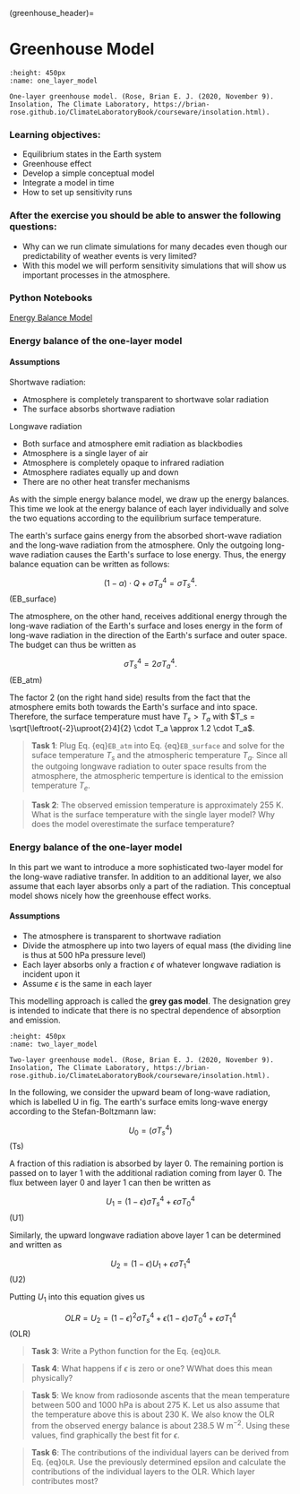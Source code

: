 (greenhouse_header)=
# Greenhouse Model 

```{figure} ./pics/one_layer_model.png
:height: 450px
:name: one_layer_model

One-layer greenhouse model. (Rose, Brian E. J. (2020, November 9). Insolation, The Climate Laboratory, https://brian-rose.github.io/ClimateLaboratoryBook/courseware/insolation.html).
```

### Learning objectives:
* Equilibrium states in the Earth system
* Greenhouse effect
* Develop a simple conceptual model
* Integrate a model in time 
* How to set up sensitivity runs

### After the exercise you should be able to answer the following questions:
* Why can we run climate simulations for many decades even though our predictability of weather events is very limited?
* With this model we will perform sensitivity simulations that will show us important processes in the atmosphere.

### Python Notebooks
[Energy Balance Model](ebm:exercise)

### Energy balance of the one-layer model
#### Assumptions
Shortwave radiation:
- Atmosphere is completely transparent to shortwave solar radiation
- The surface absorbs shortwave radiation

Longwave radiation 
- Both surface and atmosphere emit radiation as blackbodies
- Atmosphere is a single layer of air
- Atmosphere is completely opaque to infrared radiation
- Atmosphere radiates equally up and down
- There are no other heat transfer mechanisms

As with the simple energy balance model, we draw up the energy balances. This
time we look at the energy balance of each layer individually and solve the two
equations according to the equilibrium surface temperature.

The earth's surface gains energy from the absorbed short-wave radiation and the
long-wave radiation from the atmosphere. Only the outgoing long-wave radiation causes
the Earth's surface to lose energy. Thus, the energy balance equation can be
written as follows:

$$
(1-\alpha) \cdot Q + \sigma T_a^4 = \sigma T_s^4.
$$ (EB_surface)

The atmosphere, on the other hand, receives additional energy through the
long-wave radiation of the Earth's surface and loses energy in the form of
long-wave radiation in the direction of the Earth's surface and outer space.
The budget can thus be written as

$$
\sigma T_s^4 = 2 \sigma T_a^4.
$$ (EB_atm)

 The factor 2 (on the right hand side) results from the fact that the atmosphere emits both towards the
Earth's surface and into space. Therefore, the surface temperature must have
$T_s>T_a$ with $T_s = \sqrt[\leftroot{-2}\uproot{2}4]{2} \cdot T_a \approx 1.2
\cdot T_a$. 

> **Task 1**: Plug Eq. {eq}`EB_atm` into Eq. {eq}`EB_surface` and solve for
> the suface temperature $T_s$ and the atmospheric temperature $T_a$. Since all
> the outgoing longwave radiation to outer space results from the atmosphere,
> the atmospheric temperture is identical to the emission temperature $T_e$.

> **Task 2**: The observed emission temperature is approximately 255 K. What is
> the surface temperature with the single layer model? Why does the model
> overestimate the surface temperature?



### Energy balance of the one-layer model
In this part we want to introduce a more sophisticated two-layer model for the
long-wave radiative transfer. In addition to an additional layer, we also
assume that each layer absorbs only a part of the radiation. This conceptual
model shows nicely how the greenhouse effect works.

#### Assumptions
- The atmosphere is transparent to shortwave radiation
- Divide the atmosphere up into two layers of equal mass (the dividing line is thus at 500 hPa pressure level)
- Each layer absorbs only a fraction $\epsilon$ of whatever longwave radiation is incident upon it
- Assume $\epsilon$ is the same in each layer

This modelling approach is called the **grey gas model**. The designation grey is
intended to indicate that there is no spectral dependence of absorption and
emission.

```{figure} ./pics/two_layer_model.png
:height: 450px
:name: two_layer_model

Two-layer greenhouse model. (Rose, Brian E. J. (2020, November 9). Insolation, The Climate Laboratory, https://brian-rose.github.io/ClimateLaboratoryBook/courseware/insolation.html).
```

In the following, we consider the upward beam of long-wave radiation, which is
labelled U in fig. The earth's surface emits long-wave energy according to
the Stefan-Boltzmann law:

$$
U_0 = (\sigma T_s^4)
$$ (Ts)

A fraction of this radiation is absorbed by layer 0. The remaining portion is
passed on to layer 1 with the additional radiation coming from layer 0. The flux
between layer 0 and layer 1 can then be written as

$$
U_1=(1-\epsilon)\sigma T_s^4+\epsilon \sigma T_0^4
$$ (U1)

Similarly, the upward longwave radiation above layer 1 can be determined and written as 

$$
U_2=(1-\epsilon)U_1+\epsilon \sigma T_1^4
$$ (U2)

Putting $U_1$ into this equation gives us

$$
OLR = U_2 = (1-\epsilon)^2 \sigma T_s^4 + \epsilon(1-\epsilon)\sigma T_0^4 + \epsilon \sigma T_1^4
$$ (OLR)

> **Task 3**: Write a Python function for the Eq. {eq}`OLR`. 

> **Task 4**: What happens if $\epsilon$ is zero or one? WWhat does this mean physically?

> **Task 5**: We know from radiosonde ascents that the mean temperature between
> 500 and 1000 hPa is about 275 K. Let us also assume that the temperature above
> this is about 230 K. We also know the OLR from the observed energy balance is
> about 238.5 W m$^{-2}$. Using these values, find graphically the best fit for $\epsilon$.

> **Task 6**: The contributions of the individual layers can be derived from
> Eq. {eq}`OLR`. Use the previously determined epsilon and calculate the
> contributions of the individual layers to the OLR. Which layer contributes most?
